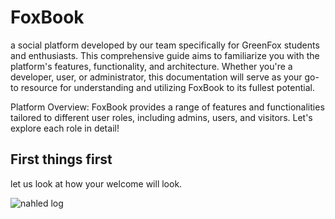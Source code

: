 
# FoxBook

a social platform developed by our team specifically for GreenFox students and enthusiasts. This comprehensive guide aims to familiarize you with the platform's features, functionality, and architecture. Whether you're a developer, user, or administrator, this documentation will serve as your go-to resource for understanding and utilizing FoxBook to its fullest potential.

Platform Overview: FoxBook provides a range of features and functionalities tailored to different user roles, including admins, users, and visitors. Let's explore each role in detail!

## First things first 

let us look at how your welcome will look.

![nahled log](https://github.com/green-fox-academy/Foxbook/assets/108043386/5823aa8a-e21b-4263-a0f3-1dc1ad2a7c11)
